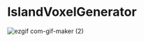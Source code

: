 # IslandVoxelGenerator


![ezgif com-gif-maker (2)](https://user-images.githubusercontent.com/46851343/160200402-6f14b76f-d144-4332-8ff5-7ea2e216a99c.gif)

